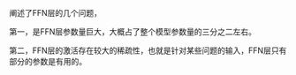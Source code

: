 


阐述了FFN层的几个问题，

第一，是FFN层参数量巨大，大概占了整个模型参数量的三分之二左右。

第二，FFN层的激活存在较大的稀疏性，也就是针对某些问题的输入，FFN层只有部分的参数是有用的。
